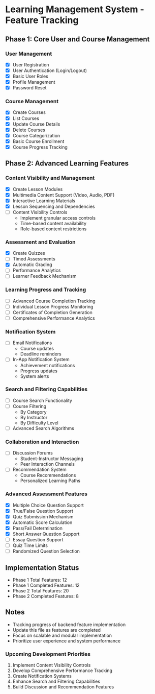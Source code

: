# Learning Management System - Feature Tracking

## Phase 1: Core User and Course Management

### User Management
- [x] User Registration
- [x] User Authentication (Login/Logout)
- [x] Basic User Roles
- [x] Profile Management
- [x] Password Reset

### Course Management
- [x] Create Courses
- [x] List Courses
- [x] Update Course Details
- [x] Delete Courses
- [x] Course Categorization
- [x] Basic Course Enrollment
- [x] Course Progress Tracking

## Phase 2: Advanced Learning Features

### Content Visibility and Management
- [x] Create Lesson Modules
- [x] Multimedia Content Support (Video, Audio, PDF)
- [x] Interactive Learning Materials
- [x] Lesson Sequencing and Dependencies
- [ ] Content Visibility Controls
  - Implement granular access controls
  - Time-based content availability
  - Role-based content restrictions

### Assessment and Evaluation
- [x] Create Quizzes
- [ ] Timed Assessments
- [x] Automatic Grading
- [ ] Performance Analytics
- [ ] Learner Feedback Mechanism

### Learning Progress and Tracking
- [ ] Advanced Course Completion Tracking
- [ ] Individual Lesson Progress Monitoring
- [ ] Certificates of Completion Generation
- [ ] Comprehensive Performance Analytics

### Notification System
- [ ] Email Notifications
  - Course updates
  - Deadline reminders
- [ ] In-App Notification System
  - Achievement notifications
  - Progress updates
  - System alerts

### Search and Filtering Capabilities
- [ ] Course Search Functionality
- [ ] Course Filtering
  - By Category
  - By Instructor
  - By Difficulty Level
- [ ] Advanced Search Algorithms

### Collaboration and Interaction
- [ ] Discussion Forums
  - Student-Instructor Messaging
  - Peer Interaction Channels
- [ ] Recommendation System
  - Course Recommendations
  - Personalized Learning Paths

### Advanced Assessment Features
- [x] Multiple Choice Question Support
- [x] True/False Question Support
- [x] Quiz Submission Mechanism
- [x] Automatic Score Calculation
- [x] Pass/Fail Determination
- [x] Short Answer Question Support
- [ ] Essay Question Support
- [ ] Quiz Time Limits
- [ ] Randomized Question Selection

## Implementation Status
- Phase 1 Total Features: 12
- Phase 1 Completed Features: 12
- Phase 2 Total Features: 20
- Phase 2 Completed Features: 8

## Notes
- Tracking progress of backend feature implementation
- Update this file as features are completed
- Focus on scalable and modular implementation
- Prioritize user experience and system performance

### Upcoming Development Priorities
1. Implement Content Visibility Controls
2. Develop Comprehensive Performance Tracking
3. Create Notification Systems
4. Enhance Search and Filtering Capabilities
5. Build Discussion and Recommendation Features
